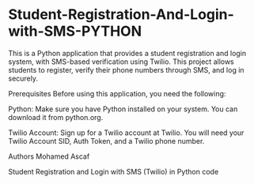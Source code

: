 # Student-Registration-And-Login-with-SMS-PYTHON

This is a Python application that provides a student registration and login system, with SMS-based verification using Twilio. This project allows students to register, verify their phone numbers through SMS, and log in securely.

Prerequisites
Before using this application, you need the following:

Python: Make sure you have Python installed on your system. You can download it from python.org.

Twilio Account: Sign up for a Twilio account at Twilio. You will need your Twilio Account SID, Auth Token, and a Twilio phone number.

Authors
Mohamed Ascaf

Student Registration and Login with SMS (Twilio) in Python code
